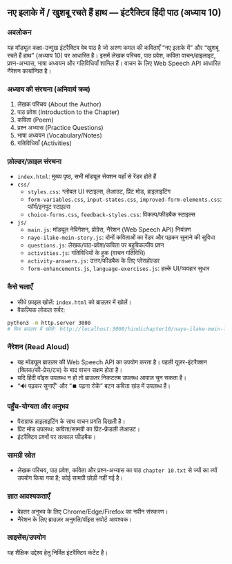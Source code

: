## नए इलाके में / खुशबू रचते हैं हाथ — इंटरैक्टिव हिंदी पाठ (अध्याय 10)

### अवलोकन
यह मॉड्यूल कक्षा-उन्मुख इंटरैक्टिव वेब पाठ है जो अरुण कमल की कविताएँ “नए इलाके में” और “खुशबू रचते हैं हाथ” (अध्याय 10) पर आधारित है। इसमें लेखक परिचय, पाठ प्रवेश, कविता वाचन/हाइलाइट, प्रश्न-अभ्यास, भाषा अध्ययन और गतिविधियाँ शामिल हैं। वाचन के लिए Web Speech API आधारित नैरेशन कार्यान्वित है।

### अध्याय की संरचना (अनिवार्य क्रम)
1. लेखक परिचय (About the Author)
2. पाठ प्रवेश (Introduction to the Chapter)
3. कविता (Poem)
4. प्रश्न अभ्यास (Practice Questions)
5. भाषा अध्ययन (Vocabulary/Notes)
6. गतिविधियाँ (Activities)

### फ़ोल्डर/फ़ाइल संरचना
- `index.html`: मुख्य पृष्ठ, सभी मॉड्यूल सेक्शन यहाँ से रेंडर होते हैं
- `css/`
  - `styles.css`: ग्लोबल UI स्टाइल्स, लेआउट, प्रिंट मोड, हाइलाइटिंग
  - `form-variables.css`, `input-states.css`, `improved-form-elements.css`: फॉर्म/इनपुट स्टाइल्स
  - `choice-forms.css`, `feedback-styles.css`: विकल्प/फीडबैक स्टाइल्स
- `js/`
  - `main.js`: मॉड्यूल नेविगेशन, प्रोग्रेस, नैरेशन (Web Speech API) नियंत्रण
  - `naye-ilake-mein-story.js`: दोनों कविताओं का रेंडर और पढ़कर सुनाने की सुविधा
  - `questions.js`: लेखक/पाठ-प्रवेश/कविता पर बहुविकल्पीय प्रश्न
  - `activities.js`: गतिविधियों के हुक (वाचन गतिविधि)
  - `activity-answers.js`: उत्तर/फीडबैक के लिए प्लेसहोल्डर
  - `form-enhancements.js`, `language-exercises.js`: हल्के UI/व्यवहार सुधार

### कैसे चलाएँ
- सीधे फ़ाइल खोलें: `index.html` को ब्राउज़र में खोलें।
- वैकल्पिक लोकल सर्वर:
```bash
python3 -m http.server 3000
# फिर ब्राउज़र में खोलें: http://localhost:3000/hindichapter10/naye-ilake-mein-lesson/
```

### नैरेशन (Read Aloud)
- यह मॉड्यूल ब्राउज़र की Web Speech API का उपयोग करता है। पहली यूज़र-इंटरैक्शन (क्लिक/की-प्रेस/टच) के बाद वाचन सक्षम होता है।
- यदि हिंदी वॉइस उपलब्ध न हो तो ब्राउज़र निकटतम उपलब्ध आवाज़ चुन सकता है।
- “🔊 पढ़कर सुनाएँ” और “⏹️ पढ़ना रोकें” बटन कविता खंड में उपलब्ध हैं।

### पहुँच-योग्यता और अनुभव
- पैराग्राफ हाइलाइटिंग के साथ वाचन प्रगति दिखती है।
- प्रिंट मोड उपलब्ध: कविता/सामग्री का प्रिंट-फ्रेंडली लेआउट।
- इंटरैक्टिव प्रश्नों पर तत्काल फीडबैक।

### सामग्री स्रोत
- लेखक परिचय, पाठ प्रवेश, कविता और प्रश्न-अभ्यास का पाठ `chapter 10.txt` से ज्यों का त्यों उपयोग किया गया है; कोई सामग्री छोड़ी नहीं गई है।

### ज्ञात आवश्यकताएँ
- बेहतर अनुभव के लिए Chrome/Edge/Firefox का नवीन संस्करण।
- नैरेशन के लिए ब्राउज़र अनुमति/वॉइस सपोर्ट आवश्यक।

### लाइसेंस/उपयोग
यह शैक्षिक उद्देश्य हेतु निर्मित इंटरैक्टिव कंटेंट है।


